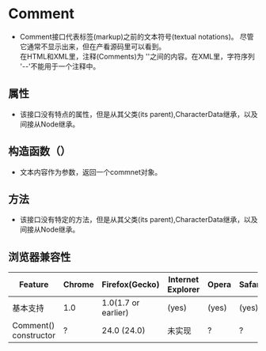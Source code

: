 # Comment

-  Comment接口代表标签(markup)之前的文本符号(textual notations)。 尽管它通常不显示出来，但在产看源码里可以看到。  
  在HTML和XML里，注释(Comments)为 '<!--' 和 '-->'之间的内容。在XML里，字符序列 '--'不能用于一个注释中。  

## 属性

- 该接口没有特点的属性，但是从其父类(its parent),CharacterData继承，以及间接从Node继承。  

## 构造函数（）

- 文本内容作为参数，返回一个commnet对象。  

##  方法

- 该接口没有特定的方法，但是从其父类(its parent),CharacterData继承，以及间接从Node继承。  


## 浏览器兼容性

|  Feature            | Chrome |  Firefox(Gecko) | Internet Explorer | Opera | Safari | 
|---------------------|-------- |---------------- |----------------|---------|----------|
|基本支持               |   1.0   | 1.0(1.7 or earlier)|   (yes)      |   (yes) |   (yes)  |
| Comment() constructor |   ?   | 24.0 (24.0)      |  未实现       |   ?    |  ?    |

